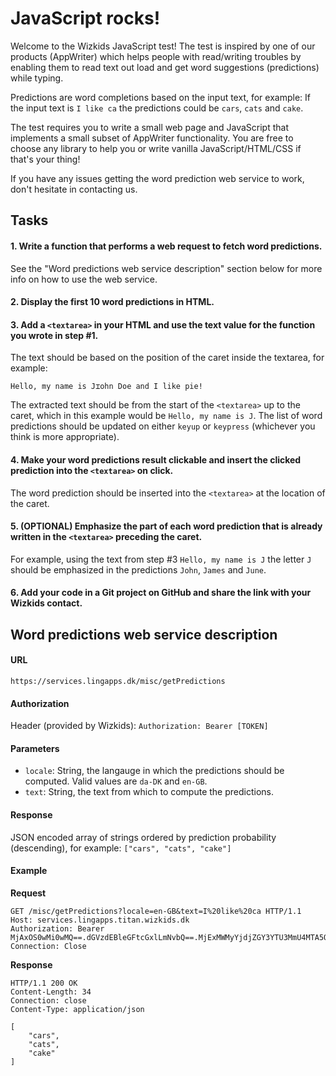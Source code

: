 # JavaScript rocks!

Welcome to the Wizkids JavaScript test!
The test is inspired by one of our products (AppWriter) which helps people with read/writing troubles by enabling them to read text out load and get word suggestions (predictions) while typing.

Predictions are word completions based on the input text, for example:
If the input text is `I like ca` the predictions could be `cars`, `cats` and `cake`.

The test requires you to write a small web page and JavaScript that implements a small subset of AppWriter functionality. You are free to choose any library to help you or write vanilla JavaScript/HTML/CSS if that's your thing!

If you have any issues getting the word prediction web service to work, don't hesitate in contacting us.

## Tasks

#### 1.  Write a function that performs a web request to fetch word predictions.
See the "Word predictions web service description" section below for more info on how to use the web service.

#### 2. Display the first 10 word predictions in HTML.

#### 3. Add a `<textarea>` in your HTML and use the text value for the function you wrote in step #1.
The text should be based on the position of the caret inside the textarea, for example:
```
Hello, my name is J⌶ohn Doe and I like pie! 
```
The extracted text should be from the start of the `<textarea>` up to the caret, which in this example would be `Hello, my name is J`.
The list of word predictions should be updated on either `keyup` or  `keypress` (whichever you think is more appropriate).

#### 4. Make your word predictions result clickable and insert the clicked prediction into the `<textarea>` on click.
The word prediction should be inserted into the `<textarea>` at the location of the caret.

#### 5. (OPTIONAL) Emphasize the part of each word prediction that is already written in the `<textarea>` preceding the caret.
For example, using the text from step #3 `Hello, my name is J` the letter `J` should be emphasized in the predictions `John`, `James` and `June`.

#### 6. Add your code in a Git project on GitHub and share the link with your Wizkids contact.

## Word predictions web service description

#### URL
`https://services.lingapps.dk/misc/getPredictions`

#### Authorization
Header (provided by Wizkids): `Authorization: Bearer [TOKEN]`

#### Parameters
  - `locale`: String, the langauge in which the predictions should be computed. Valid values are `da-DK` and `en-GB`.
  - `text`: String, the text from which to compute the predictions.

#### Response
JSON encoded array of strings ordered by prediction probability (descending), for example:
`["cars", "cats", "cake"]`

#### Example

**Request**
```
GET /misc/getPredictions?locale=en-GB&text=I%20like%20ca HTTP/1.1
Host: services.lingapps.titan.wizkids.dk
Authorization: Bearer MjAxOS0wMi0wMQ==.dGVzdEBleGFtcGxlLmNvbQ==.MjExMWMyYjdjZGY3YTU3MmU4MTA5OWY0MDgyMmM0OTk=
Connection: Close

```
**Response**
```
HTTP/1.1 200 OK
Content-Length: 34
Connection: close
Content-Type: application/json

[
    "cars",
    "cats",
    "cake"
]
```
